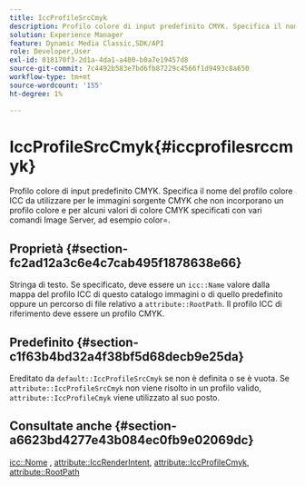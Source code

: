 ```yaml
---
title: IccProfileSrcCmyk
description: Profilo colore di input predefinito CMYK. Specifica il nome del profilo colore ICC da utilizzare per le immagini sorgente CMYK che non incorporano un profilo colore e per alcuni valori di colore CMYK specificati con vari comandi Image Server, ad esempio color=.
solution: Experience Manager
feature: Dynamic Media Classic,SDK/API
role: Developer,User
exl-id: 018170f3-2d1a-4da1-a480-b0a7e19457d8
source-git-commit: 7c4492b583e7bd6fb87229c4566f1d9493c8a650
workflow-type: tm+mt
source-wordcount: '155'
ht-degree: 1%

---
```


# IccProfileSrcCmyk{#iccprofilesrccmyk}

Profilo colore di input predefinito CMYK. Specifica il nome del profilo colore ICC da utilizzare per le immagini sorgente CMYK che non incorporano un profilo colore e per alcuni valori di colore CMYK specificati con vari comandi Image Server, ad esempio color=.

## Proprietà {#section-fc2ad12a3c6e4c7cab495f1878638e66}

Stringa di testo. Se specificato, deve essere un `icc::Name` valore dalla mappa del profilo ICC di questo catalogo immagini o di quello predefinito oppure un percorso di file relativo a `attribute::RootPath`. Il profilo ICC di riferimento deve essere un profilo CMYK.

## Predefinito {#section-c1f63b4bd32a4f38bf5d68decb9e25da}

Ereditato da `default::IccProfileSrcCmyk` se non è definita o se è vuota. Se `attribute::IccProfileSrcCmyk` non viene risolto in un profilo valido, `attribute::IccProfileCmyk` viene utilizzato al suo posto.

## Consultate anche {#section-a6623bd4277e43b084ec0fb9e02069dc}

[icc::Nome](../../../../../is-api/image-catalog/image-serving-api-ref/c-image-catalog-reference/c-icc-profile-map-reference/r-name-icc.md#reference-9e7d3c8e35434981a3dfac66b8946cbe) , [attribute::IccRenderIntent](../../../../../is-api/image-catalog/image-serving-api-ref/c-image-catalog-reference/c-attributes-reference/r-iccrenderintent.md#reference-012f207f28bd4406a5368d23ed95a51f), [attribute::IccProfileCmyk](../../../../../is-api/image-catalog/image-serving-api-ref/c-image-catalog-reference/c-attributes-reference/r-iccprofilecmyk.md#reference-db89f9dac33e447cadb359ec1ba27ee0), [attribute::RootPath](../../../../../is-api/image-catalog/image-serving-api-ref/c-image-catalog-reference/c-attributes-reference/r-rootpath.md#reference-17d57e5967be403b8408fa7214017494)
